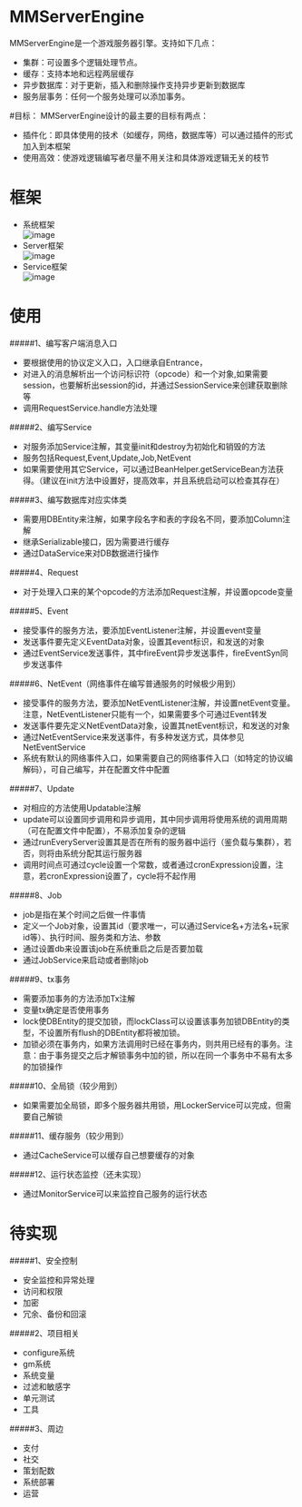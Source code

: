 # MMServerEngine 
MMServerEngine是一个游戏服务器引擎。支持如下几点：
* 集群：可设置多个逻辑处理节点。
* 缓存：支持本地和远程两层缓存
* 异步数据库：对于更新，插入和删除操作支持异步更新到数据库
* 服务层事务：任何一个服务处理可以添加事务。
 
#目标：
MMServerEngine设计的最主要的目标有两点：
* 插件化：即具体使用的技术（如缓存，网络，数据库等）可以通过插件的形式加入到本框架
* 使用高效：使游戏逻辑编写者尽量不用关注和具体游戏逻辑无关的枝节

# 框架 
* 系统框架  
![image](https://github.com/xuerong/MMServerEngine/blob/master/resource/sys.png)  
* Server框架  
![image](https://github.com/xuerong/MMServerEngine/blob/master/resource/server.png)  
* Service框架  
![image](https://github.com/xuerong/MMServerEngine/blob/master/resource/service.png)  

# 使用  
#####1、编写客户端消息入口  
* 要根据使用的协议定义入口，入口继承自Entrance，
* 对进入的消息解析出一个访问标识符（opcode）和一个对象,如果需要session，也要解析出session的id，并通过SessionService来创建获取删除等
* 调用RequestService.handle方法处理  

#####2、编写Service    
* 对服务添加Service注解，其变量init和destroy为初始化和销毁的方法
* 服务包括Request,Event,Update,Job,NetEvent
* 如果需要使用其它Service，可以通过BeanHelper.getServiceBean方法获得。（建议在init方法中设置好，提高效率，并且系统启动可以检查其存在）

#####3、编写数据库对应实体类  
* 需要用DBEntity来注解，如果字段名字和表的字段名不同，要添加Column注解
* 继承Serializable接口，因为需要进行缓存
* 通过DataService来对DB数据进行操作

#####4、Request  
* 对于处理入口来的某个opcode的方法添加Request注解，并设置opcode变量

#####5、Event  
* 接受事件的服务方法，要添加EventListener注解，并设置event变量
* 发送事件要先定义EventData对象，设置其event标识，和发送的对象
* 通过EventService发送事件，其中fireEvent异步发送事件，fireEventSyn同步发送事件

#####6、NetEvent（网络事件在编写普通服务的时候极少用到）  
* 接受事件的服务方法，要添加NetEventListener注解，并设置netEvent变量。注意，NetEventListener只能有一个，如果需要多个可通过Event转发
* 发送事件要先定义NetEventData对象，设置其netEvent标识，和发送的对象
* 通过NetEventService来发送事件，有多种发送方式，具体参见NetEventService
* 系统有默认的网络事件入口，如果需要自己的网络事件入口（如特定的协议编解码），可自己编写，并在配置文件中配置

#####7、Update  
* 对相应的方法使用Updatable注解
* update可以设置同步调用和异步调用，其中同步调用将使用系统的调用周期（可在配置文件中配置），不易添加复杂的逻辑
* 通过runEveryServer设置其是否在所有的服务器中运行（鉴负载与集群），若否，则将由系统分配其运行服务器
* 调用时间点可通过cycle设置一个常数，或者通过cronExpression设置，注意，若cronExpression设置了，cycle将不起作用

#####8、Job  
* job是指在某个时间之后做一件事情
* 定义一个Job对象，设置其id（要求唯一，可以通过Service名+方法名+玩家id等）、执行时间、服务类和方法、参数
* 通过设置db来设置该job在系统重启之后是否要加载
* 通过JobService来启动或者删除job

#####9、tx事务  
* 需要添加事务的方法添加Tx注解
* 变量tx确定是否使用事务
* lock使DBEntity的提交加锁，而lockClass可以设置该事务加锁DBEntity的类型，不设置所有flush的DBEntity都将被加锁。
* 加锁必须在事务内，如果方法调用时已经在事务内，则共用已经有的事务。注意：由于事务提交之后才解锁事务中加的锁，所以在同一个事务中不易有太多的加锁操作

#####10、全局锁（较少用到）  
* 如果需要加全局锁，即多个服务器共用锁，用LockerService可以完成，但需要自己解锁

#####11、缓存服务（较少用到）  
* 通过CacheService可以缓存自己想要缓存的对象

#####12、运行状态监控（还未实现）  
* 通过MonitorService可以来监控自己服务的运行状态


# 待实现 
#####1、安全控制  
* 安全监控和异常处理
* 访问和权限
* 加密
* 冗余、备份和回滚

#####2、项目相关  
* configure系统
* gm系统
* 系统变量
* 过滤和敏感字
* 单元测试
* 工具

#####3、周边  
* 支付 
* 社交
* 策划配数
* 系统部署
* 运营
